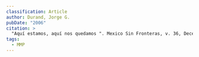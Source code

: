 ```yaml
---
classification: Article
author: Durand, Jorge G.
pubDate: "2006"
citation: >
  "Aquí estamos, aquí nos quedamos ". Mexico Sin Fronteras, v. 36, December 2006.
tags:
  - MMP
---
```


